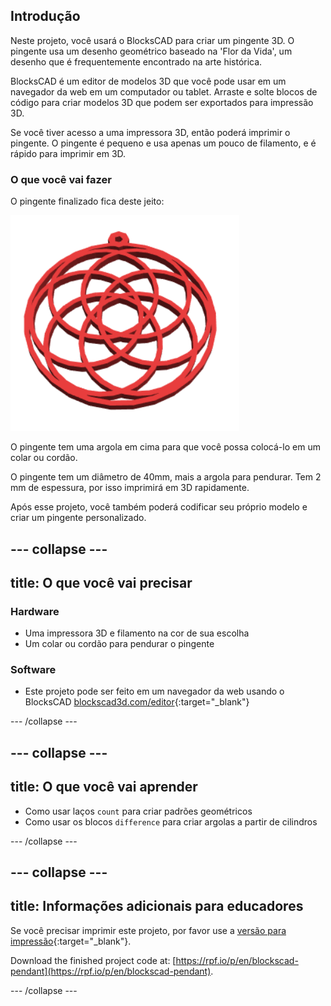 ## Introdução

Neste projeto, você usará o BlocksCAD para criar um pingente 3D. O pingente usa um desenho geométrico baseado na 'Flor da Vida', um desenho que é frequentemente encontrado na arte histórica.

BlocksCAD é um editor de modelos 3D que você pode usar em um navegador da web em um computador ou tablet. Arraste e solte blocos de código para criar modelos 3D que podem ser exportados para impressão 3D.

Se você tiver acesso a uma impressora 3D, então poderá imprimir o pingente. O pingente é pequeno e usa apenas um pouco de filamento, e é rápido para imprimir em 3D.

### O que você vai fazer

O pingente finalizado fica deste jeito:

![captura de tela](images/pendant-finished.png)

O pingente tem uma argola em cima para que você possa colocá-lo em um colar ou cordão.

O pingente tem um diâmetro de 40mm, mais a argola para pendurar. Tem 2 mm de espessura, por isso imprimirá em 3D rapidamente.

Após esse projeto, você também poderá codificar seu próprio modelo e criar um pingente personalizado.

--- collapse ---
---
title: O que você vai precisar
---

### Hardware

+ Uma impressora 3D e filamento na cor de sua escolha
+ Um colar ou cordão para pendurar o pingente

### Software

+ Este projeto pode ser feito em um navegador da web usando o BlocksCAD [blockscad3d.com/editor](https://www.blockscad3d.com/editor){:target="_blank"}

--- /collapse ---

--- collapse ---
---
title: O que você vai aprender
---

+ Como usar laços `count` para criar padrões geométricos
+ Como usar os blocos `difference` para criar argolas a partir de cilindros

--- /collapse ---

--- collapse ---
---
title: Informações adicionais para educadores
---

Se você precisar imprimir este projeto, por favor use a [versão para impressão](https://projects.raspberrypi.org/en/projects/blockscad-pendant/print){:target="_blank"}.

Download the finished project code at: [https://rpf.io/p/en/blockscad-pendant](https://rpf.io/p/en/blockscad-pendant).

--- /collapse ---
